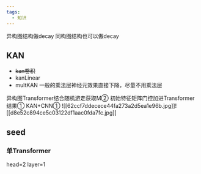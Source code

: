 ```yaml
---
tags:
  - 知识
---
```

异构图结构做decay
同构图结构也可以做decay

## KAN
- ~~kan卷积~~
- kanLinear
- multKAN
	一般的乘法层神经元效果直接下降，尽量不用乘法层


异构图Transformer结合随机游走获取M②
初始特征矩阵门控加进Transformer结果①
KAN+CNN①
![[62ccf7ddecece44fa273a2d5ea1e96b.jpg]]![[d8e52c894ce5c03122df1aac0fda7fc.jpg]]

## seed

### 单Transformer
head=2 layer=1

